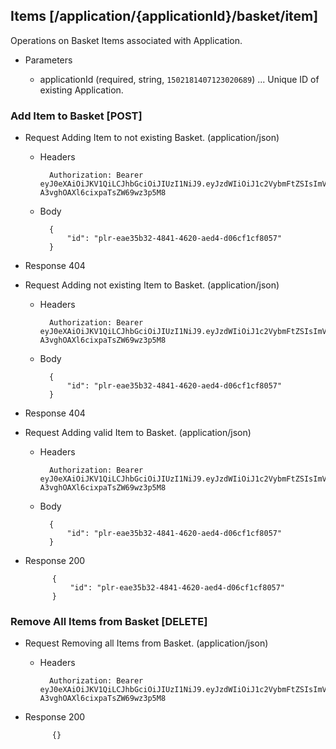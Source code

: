 ## Items [/application/{applicationId}/basket/item]
Operations on Basket Items associated with Application.

+ Parameters

    + applicationId (required, string, `1502181407123020689`) ... Unique ID of existing Application.

### Add Item to Basket [POST]
+ Request Adding Item to not existing Basket. (application/json)

    + Headers

            Authorization: Bearer eyJ0eXAiOiJKV1QiLCJhbGciOiJIUzI1NiJ9.eyJzdWIiOiJ1c2VybmFtZSIsImV4cCI6MTQyMjU0MDAzMH0.oyMYL7t57jhBvw-A3vghOAXl6cixpaTsZW69wz3p5M8

    + Body

            {
                "id": "plr-eae35b32-4841-4620-aed4-d06cf1cf8057"
            }

+ Response 404

+ Request Adding not existing Item to Basket. (application/json)

    + Headers

            Authorization: Bearer eyJ0eXAiOiJKV1QiLCJhbGciOiJIUzI1NiJ9.eyJzdWIiOiJ1c2VybmFtZSIsImV4cCI6MTQyMjU0MDAzMH0.oyMYL7t57jhBvw-A3vghOAXl6cixpaTsZW69wz3p5M8

    + Body

            {
                "id": "plr-eae35b32-4841-4620-aed4-d06cf1cf8057"
            }

+ Response 404

+ Request Adding valid Item to Basket. (application/json)

    + Headers

            Authorization: Bearer eyJ0eXAiOiJKV1QiLCJhbGciOiJIUzI1NiJ9.eyJzdWIiOiJ1c2VybmFtZSIsImV4cCI6MTQyMjU0MDAzMH0.oyMYL7t57jhBvw-A3vghOAXl6cixpaTsZW69wz3p5M8

    + Body

            {
                "id": "plr-eae35b32-4841-4620-aed4-d06cf1cf8057"
            }

+ Response 200

            {
                "id": "plr-eae35b32-4841-4620-aed4-d06cf1cf8057"
            }

### Remove All Items from Basket [DELETE]
+ Request Removing all Items from Basket. (application/json)

    + Headers

            Authorization: Bearer eyJ0eXAiOiJKV1QiLCJhbGciOiJIUzI1NiJ9.eyJzdWIiOiJ1c2VybmFtZSIsImV4cCI6MTQyMjU0MDAzMH0.oyMYL7t57jhBvw-A3vghOAXl6cixpaTsZW69wz3p5M8

+ Response 200

            {}
